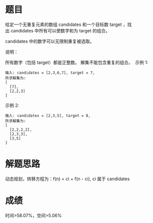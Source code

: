 # 题目
给定一个无重复元素的数组 candidates 和一个目标数 target ，找出 candidates 中所有可以使数字和为 target 的组合。

candidates 中的数字可以无限制重复被选取。

说明：

所有数字（包括 target）都是正整数。
解集不能包含重复的组合。 
示例 1:

    输入: candidates = [2,3,6,7], target = 7,
    所求解集为:
    [
      [7],
      [2,2,3]
    ]
示例 2:

    输入: candidates = [2,3,5], target = 8,
    所求解集为:
    [
      [2,2,2,2],
      [2,3,3],
      [3,5]
    ]

# 解题思路
动态规划，转移方程为：f(n) = ci + f(n - ci), ci 属于 candidates
# 成绩
时间>58.07%，空间>5.06%